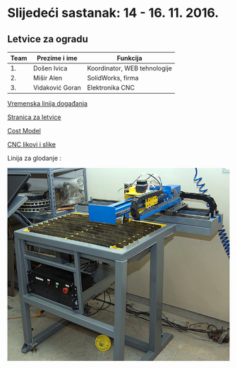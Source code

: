 # Slijedeći sastanak: 14 - 16. 11. 2016.


## Letvice za ogradu 

| Team          | Prezime i ime |Funkcija |
|---|---|---|
| 1.            | Došen Ivica  | Koordinator, WEB tehnologije |
| 2.            | Mišir Alen  | SolidWorks, firma|
| 3.            | Vidaković Goran  | Elektronika CNC |


[Vremenska linija događanja ](https://github.com/acivinesod/letvice/blob/master/Dokumenti/Time%20line)

[Stranica za letvice ](http://www.acivinesod.com/letvice/Letvice.html)

[Cost Model](https://github.com/acivinesod/letvice/blob/master/Dokumenti/Cost_Model_Letvice.pdf)

[CNC likovi i slike ](https://github.com/acivinesod/letvice/blob/master/Dokumenti)

Linija za glodanje :

![CNC](https://github.com/acivinesod/letvice/blob/master/Dokumenti/cnc_1.jpg)






